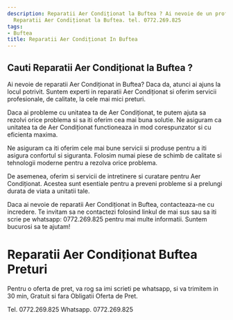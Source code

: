 ```yaml
---
description: Reparatii Aer Condiționat la Buftea ? Ai nevoie de un profesionist in
  Reparatii Aer Condiționat la Buftea. tel. 0772.269.825
tags:
- Buftea
title: Reparatii Aer Condiționat In Buftea
---
```



## Cauti Reparatii Aer Condiționat la Buftea ?

Ai nevoie de reparatii Aer Condiționat in Buftea? Daca da, atunci ai ajuns la locul potrivit. Suntem experti in reparatii Aer Condiționat si oferim servicii profesionale, de calitate, la cele mai mici preturi. 

Daca ai probleme cu unitatea ta de Aer Condiționat, te putem ajuta sa rezolvi orice problema si sa iti oferim cea mai buna solutie. Ne asiguram ca unitatea ta de Aer Condiționat functioneaza in mod corespunzator si cu eficienta maxima. 

Ne asiguram ca iti oferim cele mai bune servicii si produse pentru a iti asigura confortul si siguranta. Folosim numai piese de schimb de calitate si tehnologii moderne pentru a rezolva orice problema. 

De asemenea, oferim si servicii de intretinere si curatare pentru Aer Condiționat. Acestea sunt esentiale pentru a preveni probleme si a prelungi durata de viata a unitatii tale. 

Daca ai nevoie de reparatii Aer Condiționat in Buftea, contacteaza-ne cu incredere. Te invitam sa ne contactezi folosind linkul de mai sus sau sa iti scrie pe whatsapp: 0772.269.825 pentru mai multe informatii. Suntem bucurosi sa te ajutam!

# Reparatii Aer Condiționat Buftea Preturi
Pentru o oferta de pret, va rog sa imi scrieti pe whatsapp, si va trimitem in 30 min, Gratuit si fara Obligatii Oferta de Pret.

Tel. 0772.269.825
Whatsapp. 0772.269.825